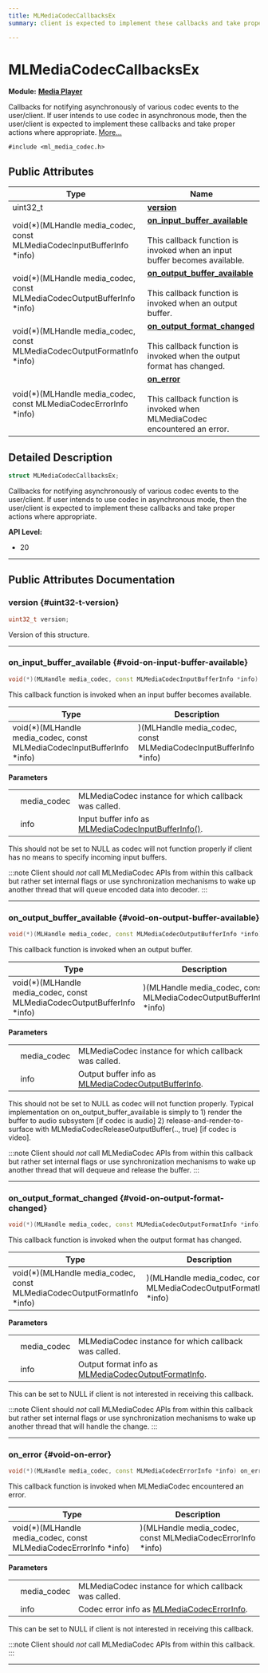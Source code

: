 ```yaml
---
title: MLMediaCodecCallbacksEx
summary: client is expected to implement these callbacks and take proper actions where appropriate. 

---
```


# MLMediaCodecCallbacksEx

**Module:** **[Media Player](/api-ref/api/Modules/group___media_player/group___media_player.md)**



Callbacks for notifying asynchronously of various codec events to the user/client. If user intends to use codec in asynchronous mode, then the user/client is expected to implement these callbacks and take proper actions where appropriate.  [More...](#detailed-description)


`#include <ml_media_codec.h>`

## Public Attributes

| Type           | Name           |
| -------------- | -------------- |
| uint32_t | **[version](/api-ref/api/Modules/group___media_player/struct_m_l_media_codec_callbacks_ex.md#uint32-t-version)**  |
| void(*)(MLHandle media_codec, const MLMediaCodecInputBufferInfo *info) | **[on_input_buffer_available](/api-ref/api/Modules/group___media_player/struct_m_l_media_codec_callbacks_ex.md#void-on-input-buffer-available)** <br></br>This callback function is invoked when an input buffer becomes available.  |
| void(*)(MLHandle media_codec, const MLMediaCodecOutputBufferInfo *info) | **[on_output_buffer_available](/api-ref/api/Modules/group___media_player/struct_m_l_media_codec_callbacks_ex.md#void-on-output-buffer-available)** <br></br>This callback function is invoked when an output buffer.  |
| void(*)(MLHandle media_codec, const MLMediaCodecOutputFormatInfo *info) | **[on_output_format_changed](/api-ref/api/Modules/group___media_player/struct_m_l_media_codec_callbacks_ex.md#void-on-output-format-changed)** <br></br>This callback function is invoked when the output format has changed.  |
| void(*)(MLHandle media_codec, const MLMediaCodecErrorInfo *info) | **[on_error](/api-ref/api/Modules/group___media_player/struct_m_l_media_codec_callbacks_ex.md#void-on-error)** <br></br>This callback function is invoked when MLMediaCodec encountered an error.  |

## Detailed Description

```cpp
struct MLMediaCodecCallbacksEx;
```

Callbacks for notifying asynchronously of various codec events to the user/client. If user intends to use codec in asynchronous mode, then the user/client is expected to implement these callbacks and take proper actions where appropriate. 




**API Level:**
  * 20 




-----------
## Public Attributes Documentation

### version {#uint32-t-version}

```cpp
uint32_t version;
```


Version of this structure. 





-----------

### on_input_buffer_available {#void-on-input-buffer-available}

```cpp
void(*)(MLHandle media_codec, const MLMediaCodecInputBufferInfo *info) on_input_buffer_available;
```

This callback function is invoked when an input buffer becomes available. 


| Type | Description |
|--|--|
| void(*)(MLHandle media_codec, const MLMediaCodecInputBufferInfo *info) | )(MLHandle media_codec, const MLMediaCodecInputBufferInfo *info) |


**Parameters**

|  |   |   |
|--|--|--|
|  |media_codec|MLMediaCodec instance for which callback was called. |
|  |info|Input buffer info as [MLMediaCodecInputBufferInfo()](/api-ref/api/Modules/group___media_player/group___media_player.md#struct-mlmediacodecinputbufferinfo). |
This should not be set to NULL as codec will not function properly if client has no means to specify incoming input buffers.



:::note
Client should _not_ call MLMediaCodec APIs from within this callback but rather set internal flags or use synchronization mechanisms to wake up another thread that will queue encoded data into decoder.
:::



-----------

### on_output_buffer_available {#void-on-output-buffer-available}

```cpp
void(*)(MLHandle media_codec, const MLMediaCodecOutputBufferInfo *info) on_output_buffer_available;
```

This callback function is invoked when an output buffer. 


| Type | Description |
|--|--|
| void(*)(MLHandle media_codec, const MLMediaCodecOutputBufferInfo *info) | )(MLHandle media_codec, const MLMediaCodecOutputBufferInfo *info) |


**Parameters**

|  |   |   |
|--|--|--|
|  |media_codec|MLMediaCodec instance for which callback was called. |
|  |info|Output buffer info as [MLMediaCodecOutputBufferInfo](/api-ref/api/Modules/group___media_player/struct_m_l_media_codec_output_buffer_info.md). |
This should not be set to NULL as codec will not function properly. Typical implementation on on_output_buffer_available is simply to 1) render the buffer to audio subsystem [if codec is audio] 2) release-and-render-to-surface with MLMediaCodecReleaseOutputBuffer(.., true) [if codec is video].



:::note
Client should _not_ call MLMediaCodec APIs from within this callback but rather set internal flags or use synchronization mechanisms to wake up another thread that will dequeue and release the buffer.
:::



-----------

### on_output_format_changed {#void-on-output-format-changed}

```cpp
void(*)(MLHandle media_codec, const MLMediaCodecOutputFormatInfo *info) on_output_format_changed;
```

This callback function is invoked when the output format has changed. 


| Type | Description |
|--|--|
| void(*)(MLHandle media_codec, const MLMediaCodecOutputFormatInfo *info) | )(MLHandle media_codec, const MLMediaCodecOutputFormatInfo *info) |


**Parameters**

|  |   |   |
|--|--|--|
|  |media_codec|MLMediaCodec instance for which callback was called. |
|  |info|Output format info as [MLMediaCodecOutputFormatInfo](/api-ref/api/Modules/group___media_player/struct_m_l_media_codec_output_format_info.md). |
This can be set to NULL if client is not interested in receiving this callback.



:::note
Client should _not_ call MLMediaCodec APIs from within this callback but rather set internal flags or use synchronization mechanisms to wake up another thread that will handle the change.
:::



-----------

### on_error {#void-on-error}

```cpp
void(*)(MLHandle media_codec, const MLMediaCodecErrorInfo *info) on_error;
```

This callback function is invoked when MLMediaCodec encountered an error. 


| Type | Description |
|--|--|
| void(*)(MLHandle media_codec, const MLMediaCodecErrorInfo *info) | )(MLHandle media_codec, const MLMediaCodecErrorInfo *info) |


**Parameters**

|  |   |   |
|--|--|--|
|  |media_codec|MLMediaCodec instance for which callback was called. |
|  |info|Codec error info as [MLMediaCodecErrorInfo](/api-ref/api/Modules/group___media_player/struct_m_l_media_codec_error_info.md). |
This can be set to NULL if client is not interested in receiving this callback.



:::note
Client should _not_ call MLMediaCodec APIs from within this callback.
:::



-----------

